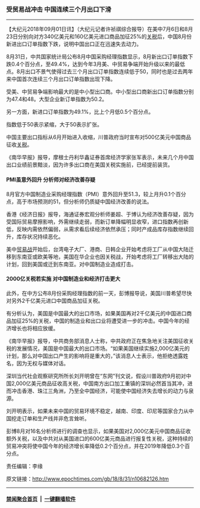 ### 受贸易战冲击 中国连续三个月出口下滑
------------------------

<p>【大纪元2018年09月01日讯】（大纪元记者许祯祺综合报导）在美中7月6日和8月23日分别向对方340亿美元和160亿美元进口商品加征25%的<a href="http://www.epochtimes.com/gb/tag/%E5%85%B3%E7%A8%8E.html">关税</a>后，中国8月份新进出口订单指数下跌，说明中国出口正在迅速失去动力。</p>
<p>8月31日，中共国家统计局公布8月中国采购经理指数显示，8月新出口订单指数下跌0.4个百分点，至49.4%，达到今年3月美、中贸易争端开始升级以来的最低点。8月出口不景气使得过去三个月出口订单指数连续低于50，同时也是过去两年来中国首次连续三个月出口订单指数出现下降。</p>
<p>受美、中贸易争端影响最大的是中小型出口商。中小型出口商新出口订单指数分别为47.4和48。大型企业新订单指数为50.2。</p>
<p>另一方面，新进口订单指数为49.1%，比上个月低0.5个百分点。</p>
<p>指数低于50表示紧缩，大于50表示扩张。</p>
<p>中国主要出口指标从6月开始进入收缩，川普政府当时宣布对500亿美元中国商品征收<a href="http://www.epochtimes.com/gb/tag/%E5%85%B3%E7%A8%8E.html">关税</a>。</p>
<p>《南华早报》报导，摩根士丹利华鑫证券首席经济学家张军表示，未来几个月中国出口业绩前景黯淡，因为许多出口商在美国关税实施前，已经提前装货。</p>
<h4>PMI虽意外回升 分析师对经济改善存疑</h4>
<p>8月官方中国制造业采购经理指数（PMI）意外回升至51.3，较上月升0.1个百分点，高于市场预测的51，但分析师仍质疑中国经济改善的说法。</p>
<p>香港《经济日报》报导，海通证券宏观分析师姜超、于博认为经济改善存疑，因为受国际贸易摩擦影响，外需继续走弱，而新订单降幅明显收窄，进口指数再创新低，反映内需依然偏弱，从需求看后续经济依然承压；同时产成品库存指数继续回升，库存状况持续恶化。</p>
<p>美中<a href="http://www.epochtimes.com/gb/tag/%E8%B4%B8%E6%98%93%E6%88%98.html">贸易战</a>开始后，台湾电子大厂、港商、日韩企业开始考虑将工厂从中国大陆迁移到东南亚或欧美等地，美国在华企业也因关税战，开始考虑将工厂转移出大陆的计划，回到美国或迁到东南亚。对中国制造业造成打击。</p>
<h4>2000亿关税若实施 对中国制造业和经济打击更大</h4>
<p>此外，在中方公布8月份采购经理指数的前一天，彭博报导说，美国川普希望尽快对另外2千亿美元进口中国商品加征关税。</p>
<p>有分析认为，美国是中国最大的出口市场，如果美国再对2千亿美元的中国进口商品加征25%的关税，中国的制造业和出口业将遭受进一步的冲击。中国今年的经济增长也将相应放缓。</p>
<p>《南华早报》报导，中共商务部消息人士称，中共政府正在焦急地关注美国征收关税的发展情况，美国是中国最大的出口市场。“如果美国继续实施2,000亿美元的计划，那么对中国出口产生的影响将是重大的，”该消息人士表示，他拒绝透露姓名，因为无权与媒体对话。</p>
<p>深圳当代社会观察研究所所长刘开明曾在“东网”刊文说，假设川普政府9月初对中国2,000亿美元商品征收高关税，中国南方出口加工重镇的深圳必然首当其冲，进而冲击香港、珠江三角洲，乃至全中国经济，可能使中国经济失去增长的动力与泉源。</p>
<p>刘开明表示，如果未来中国的贸易环境不稳定，越南、印度、印尼等国家合力从中国挖走订单和生产线并非危言耸听。</p>
<p>彭博8月对16名分析师进行的调查也显示，如果美国对2,000亿美元中国商品征收额外关税，以及中共对从美国进口的600亿美元商品进行报复性关税，这种持续的贸易冲突将使中国今年的经济增长率降低0.2个百分点，并在2019年降低0.3个百分点。</p>
<p>责任编辑：李缘</p>

原文链接：http://www.epochtimes.com/gb/18/8/31/n10682126.htm


------------------------
#### [禁闻聚合首页](https://github.com/gfw-breaker/banned-news/blob/master/README.md) &nbsp;|&nbsp;  [一键翻墙软件](https://github.com/gfw-breaker/nogfw/blob/master/README.md)